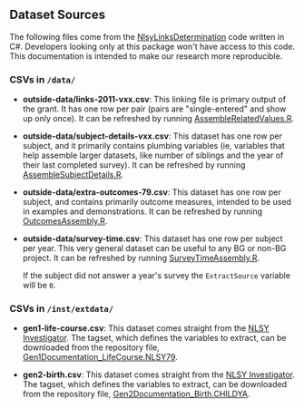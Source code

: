 ## Dataset Sources

The following files come from the [NlsyLinksDetermination](https://github.com/LiveOak/NlsyLinksDetermination) code written in C#.  Developers looking only at this package won't have access to this code.  This documentation is intended to make our research more reproducible.

###  CSVs in `/data/`
 * **outside-data/links-2011-vxx.csv**: This linking file is primary output of the grant.  It has one row per pair (pairs are "single-entered" and show up only once).  It can be refreshed by running [AssembleRelatedValues.R](https://github.com/LiveOak/NlsyLinksDetermination/blob/master/ForDistribution/Links/AssembleRelatedValues.R).
 
 * **outside-data/subject-details-vxx.csv**: This dataset has one row per subject, and it primarily contains plumbing variables (ie, variables that help assemble larger datasets, like number of siblings and the year of their last completed survey).  It can be refreshed by running [AssembleSubjectDetails.R](https://github.com/LiveOak/NlsyLinksDetermination/blob/master/ForDistribution/SubjectDetails/AssembleSubjectDetails.R).
 
 * **outside-data/extra-outcomes-79.csv**: This dataset has one row per subject, and contains primarily outcome measures, intended to be used in examples and demonstrations.  It can be refreshed by running [OutcomesAssembly.R](https://github.com/LiveOak/NlsyLinksDetermination/blob/master/ForDistribution/Outcomes/OutcomesAssembly.R).

 * **outside-data/survey-time.csv**: This dataset has one row per subject per year.  This very general dataset can be useful to any BG or non-BG project.  It can be refreshed by running [SurveyTimeAssembly.R](https://github.com/LiveOak/NlsyLinksDetermination/blob/master/ForDistribution/SurveyTime/SurveyTimeAssembly.R).
 
    If the subject did not answer a year's survey the `ExtractSource` variable will be `0`.  

### CSVs in `/inst/extdata/`
 * **gen1-life-course.csv**: This dataset comes straight from the [NLSY Investigator](https://www.nlsinfo.org/investigator/).  The tagset, which defines the variables to extract, can be downloaded from the repository file, [Gen1Documentation_LifeCourse.NLSY79](https://github.com/LiveOak/NlsyLinksDetermination/blob/master/Extracts/Tagsets/Gen1Documentation_LifeCourse.NLSY79).
 
 * **gen2-birth.csv**: This dataset comes straight from the [NLSY Investigator](https://www.nlsinfo.org/investigator/).  The tagset, which defines the variables to extract, can be downloaded from the repository file, [Gen2Documentation_Birth.CHILDYA](https://github.com/LiveOak/NlsyLinksDetermination/blob/master/Extracts/Tagsets/Gen2Documentation_Birth.CHILDYA).
